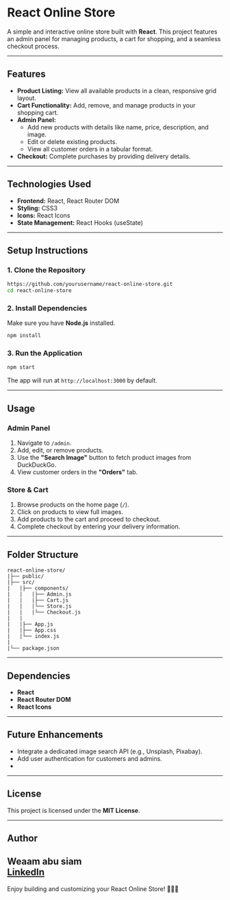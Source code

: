 # React Online Store

A simple and interactive online store built with **React**. This project features an admin panel for managing products, a cart for shopping, and a seamless checkout process.

---

## Features

- **Product Listing:** View all available products in a clean, responsive grid layout.
- **Cart Functionality:** Add, remove, and manage products in your shopping cart.
- **Admin Panel:**
    - Add new products with details like name, price, description, and image.
    - Edit or delete existing products.
    - View all customer orders in a tabular format.
- **Checkout:** Complete purchases by providing delivery details.

---

## Technologies Used

- **Frontend:** React, React Router DOM
- **Styling:** CSS3
- **Icons:** React Icons
- **State Management:** React Hooks (useState)

---

## Setup Instructions

### 1. Clone the Repository

```bash
https://github.com/yourusername/react-online-store.git
cd react-online-store
```

### 2. Install Dependencies

Make sure you have **Node.js** installed.

```bash
npm install
```

### 3. Run the Application

```bash
npm start
```

The app will run at `http://localhost:3000` by default.

---

## Usage

### Admin Panel

1. Navigate to `/admin`.
2. Add, edit, or remove products.
3. Use the **"Search Image"** button to fetch product images from DuckDuckGo.
4. View customer orders in the **"Orders"** tab.

### Store & Cart

1. Browse products on the home page (`/`).
2. Click on products to view full images.
3. Add products to the cart and proceed to checkout.
4. Complete checkout by entering your delivery information.

---

## Folder Structure

```
react-online-store/
|├── public/
|├── src/
|   |├── components/
|   |   |├── Admin.js
|   |   |├── Cart.js
|   |   |└── Store.js
|   |   |└── Checkout.js
|   |
|   |├── App.js
|   |├── App.css
|   |└── index.js
|
|└── package.json
```

---

## Dependencies

- **React**
- **React Router DOM**
- **React Icons**

---

## Future Enhancements

- Integrate a dedicated image search API (e.g., Unsplash, Pixabay).
- Add user authentication for customers and admins.
- 
---

## License

This project is licensed under the **MIT License**.

---

## Author

**Weaam abu siam**  
[LinkedIn](https://www.linkedin.com/in/yourprofile)
---

Enjoy building and customizing your React Online Store! 🌊🚀🛒
